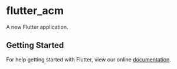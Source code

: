 # flutter_acm

A new Flutter application.

## Getting Started

For help getting started with Flutter, view our online
[documentation](https://flutter.io/).

